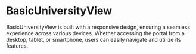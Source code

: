 # BasicUniversityView
BasicUniversityView is built with a responsive design, ensuring a seamless experience across various devices. Whether accessing the portal from a desktop, tablet, or smartphone, users can easily navigate and utilize its features.
